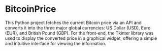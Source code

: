 # BitcoinPrice
This Python project fetches the current Bitcoin price via an API and converts it into the three major global currencies: US Dollar (USD), Euro (EUR), and British Pound (GBP).  For the front-end, the Tkinter library was used to display the converted price in a graphical widget, offering a simple and intuitive interface for viewing the information.
